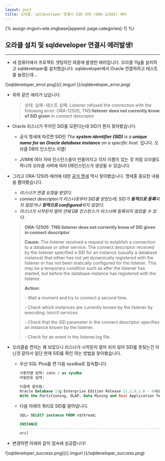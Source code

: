 ```yaml
---
layout: post
title: 오라클, sqldeveloper 연결시 SID 관련 (ORA-12505) 에러
---
```




{% assign imgurl=site.imgbase|append: page.categories[-1] %}



## 오라클 설치 및 sqldeveloper 연결시 에러발생!

---

- 새 컴퓨터에서 프로젝트 셋팅하던 와중에 발생한 에러입니다. 오라클 11g를 설치하고 sqldeveloper를 설치했습니다. sqldeveloper에서 Oracle 연결하려고 테스트를 눌렀는데...

![sqldeveloper_error.png]({{ imgurl }}/sqldeveloper_error.png)

- 위와 같은 에러가 났습니다.

  > 상태: 실패 -테스트 실패: Listener refused the connection with the following error:
  > ORA-12505, TNS:**listener does not currently know of SID given** in connect descriptor

- Oracle 리스너가 주어진 SID를 모른다는데 SID가 뭔지 찾아봤습니다.

  - 공식 명세에 따르면 SID란 *The **system identifier (SID)** is a **unique name for an Oracle database instance** on a specific host.* 입니다. 오라클 DB의 인스턴스 이름!

  - JVM에 여러 자바 인스턴스들이 만들어지고 각자 이름이 있는 것 처럼 오라클도 하나의 오라클 서버에 여러 DB인스턴스가 생성될 수 있습니다. 

- 그리고 ORA-12505 에러에 대한 [공식 명세](https://docs.oracle.com/cd/E11882_01/server.112/e17766/net12500.htm) 역시 찾아봤습니다. 명세중 중요한 내용을 뽑아봤습니다.

  - *리스너가 연결 요청을 받았다.*
  - *connect descriptor가 리스너로부터 SID를 받았는데, SID가 **동적으로 등록**되지 않았거나 **정적으로 configured**되지 않았다.*
  - *리스너가 시작된지 얼마 안돼 DB 인스턴스가 리스너에 등록되지 않았을 수 있다.*

  > **ORA-12505: TNS:listener does not currently know of SID given in connect descriptor**
  >
  > **Cause:** The listener received a request to establish a connection to a database or other service. The connect descriptor received by the listener specified a SID for an instance (usually a database instance) that either has not yet dynamically registered with the listener or has not been statically configured for the listener. This may be a temporary condition such as after the listener has started, but before the database instance has registered with the listener.
  >
  > **Action:**
  >
  > \- Wait a moment and try to connect a second time.
  >
  > \- Check which instances are currently known by the listener by executing: lsnrctl services <listener name>
  >
  > \- Check that the SID parameter in the connect descriptor specifies an instance known by the listener.
  >
  > \- Check for an event in the listener.log file.

- 오라클을 켠지는 꽤 되었으니 리스너가 시작된지 얼마 되지 않아 SID를 못찾는건 아닌것 같아서 일단 현재 SID를 확인 하는 방법을 찾아봤습니다.

  - 우선 SQL Plus를 켠 다음 sysdba로 접속합니다.

    ```sql
    사용자명 입력: conn / as sysdba
    비밀번호 입력:
    
    다음에 접속됨:
    Oracle Database 11g Enterprise Edition Release 11.2.0.1.0 - 64bit Production
    With the Partitioning, OLAP, Data Mining and Real Application Testing options
    ```

  - 다음 아래의 쿼리로 SID를 알아냅니다.

    ```sql
    SQL> SELECT instance FROM v$thread;
    
    INSTANCE
    --------------------------------------------------------------------------------
    orcl
    ```

- 변경하면 아래와 같이 접속에 성공합니다!

![sqldeveloper_success.png]({{ imgurl }}/sqldeveloper_success.png)